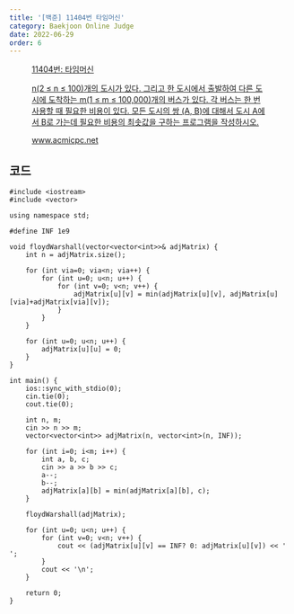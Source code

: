 ```yaml
---
title: '[백준] 11404번 타임머신'
category: Baekjoon Online Judge
date: 2022-06-29
order: 6
---
```


<figure class="opengraph"><a href="https://www.acmicpc.net/problem/11404" data-source-url="https://www.acmicpc.net/problem/11404">
<div class="og-image" style="background-image: url('https://drive.google.com/uc?export=view&id=1nCax5mgwtYA82T46I_ntU1afsBBNkrLr');"></div>
<div class="og-text">
<p class="og-title">11404번: 타임머신</p>
<p class="og-desc">n(2 ≤ n ≤ 100)개의 도시가 있다. 그리고 한 도시에서 출발하여 다른 도시에 도착하는 m(1 ≤ m ≤ 100,000)개의 버스가 있다. 각 버스는 한 번 사용할 때 필요한 비용이 있다. 모든 도시의 쌍 (A, B)에 대해서 도시 A에서 B로 가는데 필요한 비용의 최솟값을 구하는 프로그램을 작성하시오.</p>
<p class="og-host">www.acmicpc.net</p></div></a></figure>

## 코드
```cpp::lineons
#include <iostream>
#include <vector>

using namespace std;

#define INF 1e9

void floydWarshall(vector<vector<int>>& adjMatrix) {
    int n = adjMatrix.size();

    for (int via=0; via<n; via++) {
        for (int u=0; u<n; u++) {
            for (int v=0; v<n; v++) {
                adjMatrix[u][v] = min(adjMatrix[u][v], adjMatrix[u][via]+adjMatrix[via][v]);
            }
        }
    }

    for (int u=0; u<n; u++) {
        adjMatrix[u][u] = 0;
    }
}

int main() {
    ios::sync_with_stdio(0);
    cin.tie(0);
    cout.tie(0);

    int n, m;
    cin >> n >> m;
    vector<vector<int>> adjMatrix(n, vector<int>(n, INF));

    for (int i=0; i<m; i++) {
        int a, b, c;
        cin >> a >> b >> c;
        a--;
        b--;
        adjMatrix[a][b] = min(adjMatrix[a][b], c);
    }

    floydWarshall(adjMatrix);

    for (int u=0; u<n; u++) {
        for (int v=0; v<n; v++) {
            cout << (adjMatrix[u][v] == INF? 0: adjMatrix[u][v]) << ' ';
        }
        cout << '\n';
    }

    return 0;
}
```
